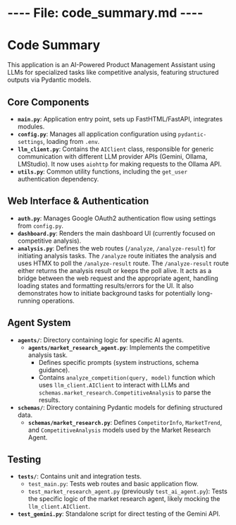 # ---- File: code_summary.md ----

<!-- AI USE: This file provides a concise overview of the codebase structure. Keep it brief, focusing only on main components and their core functions. -->

# Code Summary

This application is an AI-Powered Product Management Assistant using LLMs for specialized tasks like competitive analysis, featuring structured outputs via Pydantic models.

## Core Components

-   **`main.py`**: Application entry point, sets up FastHTML/FastAPI, integrates modules.
-   **`config.py`**: Manages all application configuration using `pydantic-settings`, loading from `.env`.
-   **`llm_client.py`**: Contains the `AIClient` class, responsible for generic communication with different LLM provider APIs (Gemini, Ollama, LMStudio). It now uses `aiohttp` for making requests to the Ollama API.
-   **`utils.py`**: Common utility functions, including the `get_user` authentication dependency.

## Web Interface & Authentication

-   **`auth.py`**: Manages Google OAuth2 authentication flow using settings from `config.py`.
-   **`dashboard.py`**: Renders the main dashboard UI (currently focused on competitive analysis).
-   **`analysis.py`**: Defines the web routes (`/analyze`, `/analyze-result`) for initiating analysis tasks. The `/analyze` route initiates the analysis and uses HTMX to poll the `/analyze-result` route. The `/analyze-result` route either returns the analysis result or keeps the poll alive. It acts as a bridge between the web request and the appropriate agent, handling loading states and formatting results/errors for the UI. It also demonstrates how to initiate background tasks for potentially long-running operations.

## Agent System

-   **`agents/`**: Directory containing logic for specific AI agents.
    -   **`agents/market_research_agent.py`**: Implements the competitive analysis task.
        -   Defines specific prompts (system instructions, schema guidance).
        *   Contains `analyze_competition(query, model)` function which uses `llm_client.AIClient` to interact with LLMs and `schemas.market_research.CompetitiveAnalysis` to parse the results.
-   **`schemas/`**: Directory containing Pydantic models for defining structured data.
    -   **`schemas/market_research.py`**: Defines `CompetitorInfo`, `MarketTrend`, and `CompetitiveAnalysis` models used by the Market Research Agent.

## Testing

-   **`tests/`**: Contains unit and integration tests.
    -   `test_main.py`: Tests web routes and basic application flow.
    -   `test_market_research_agent.py` (previously `test_ai_agent.py`): Tests the specific logic of the market research agent, likely mocking the `llm_client.AIClient`.
-   **`test_gemini.py`**: Standalone script for direct testing of the Gemini API.
